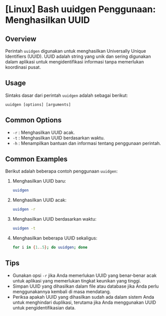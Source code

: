# [Linux] Bash uuidgen Penggunaan: Menghasilkan UUID

## Overview
Perintah `uuidgen` digunakan untuk menghasilkan Universally Unique Identifiers (UUID). UUID adalah string yang unik dan sering digunakan dalam aplikasi untuk mengidentifikasi informasi tanpa memerlukan koordinasi pusat.

## Usage
Sintaks dasar dari perintah `uuidgen` adalah sebagai berikut:
```
uuidgen [options] [arguments]
```

## Common Options
- `-r` : Menghasilkan UUID acak.
- `-t` : Menghasilkan UUID berdasarkan waktu.
- `-h` : Menampilkan bantuan dan informasi tentang penggunaan perintah.

## Common Examples
Berikut adalah beberapa contoh penggunaan `uuidgen`:

1. Menghasilkan UUID baru:
   ```bash
   uuidgen
   ```

2. Menghasilkan UUID acak:
   ```bash
   uuidgen -r
   ```

3. Menghasilkan UUID berdasarkan waktu:
   ```bash
   uuidgen -t
   ```

4. Menghasilkan beberapa UUID sekaligus:
   ```bash
   for i in {1..5}; do uuidgen; done
   ```

## Tips
- Gunakan opsi `-r` jika Anda memerlukan UUID yang benar-benar acak untuk aplikasi yang memerlukan tingkat keunikan yang tinggi.
- Simpan UUID yang dihasilkan dalam file atau database jika Anda perlu menggunakannya kembali di masa mendatang.
- Periksa apakah UUID yang dihasilkan sudah ada dalam sistem Anda untuk menghindari duplikasi, terutama jika Anda menggunakan UUID untuk pengidentifikasian data.